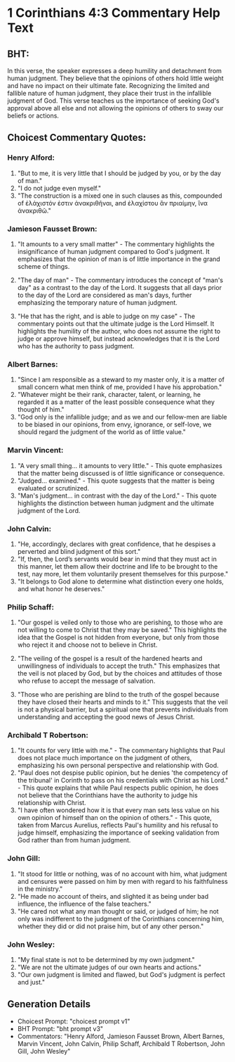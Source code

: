 # 1 Corinthians 4:3 Commentary Help Text

## BHT:
In this verse, the speaker expresses a deep humility and detachment from human judgment. They believe that the opinions of others hold little weight and have no impact on their ultimate fate. Recognizing the limited and fallible nature of human judgment, they place their trust in the infallible judgment of God. This verse teaches us the importance of seeking God's approval above all else and not allowing the opinions of others to sway our beliefs or actions.

## Choicest Commentary Quotes:
### Henry Alford:
1. "But to me, it is very little that I should be judged by you, or by the day of man."
2. "I do not judge even myself."
3. "The construction is a mixed one in such clauses as this, compounded of ἐλάχιστόν ἐστιν ἀνακριθῆναι, and ἐλαχίστου ἂν πριαίμην, ἵνα ἀνακριθῶ."

### Jamieson Fausset Brown:
1. "It amounts to a very small matter" - The commentary highlights the insignificance of human judgment compared to God's judgment. It emphasizes that the opinion of man is of little importance in the grand scheme of things.

2. "The day of man" - The commentary introduces the concept of "man's day" as a contrast to the day of the Lord. It suggests that all days prior to the day of the Lord are considered as man's days, further emphasizing the temporary nature of human judgment.

3. "He that has the right, and is able to judge on my case" - The commentary points out that the ultimate judge is the Lord Himself. It highlights the humility of the author, who does not assume the right to judge or approve himself, but instead acknowledges that it is the Lord who has the authority to pass judgment.

### Albert Barnes:
1. "Since I am responsible as a steward to my master only, it is a matter of small concern what men think of me, provided I have his approbation."
2. "Whatever might be their rank, character, talent, or learning, he regarded it as a matter of the least possible consequence what they thought of him."
3. "God only is the infallible judge; and as we and our fellow-men are liable to be biased in our opinions, from envy, ignorance, or self-love, we should regard the judgment of the world as of little value."

### Marvin Vincent:
1. "A very small thing... it amounts to very little." - This quote emphasizes that the matter being discussed is of little significance or consequence.
2. "Judged... examined." - This quote suggests that the matter is being evaluated or scrutinized.
3. "Man's judgment... in contrast with the day of the Lord." - This quote highlights the distinction between human judgment and the ultimate judgment of the Lord.

### John Calvin:
1. "He, accordingly, declares with great confidence, that he despises a perverted and blind judgment of this sort."
2. "If, then, the Lord’s servants would bear in mind that they must act in this manner, let them allow their doctrine and life to be brought to the test, nay more, let them voluntarily present themselves for this purpose."
3. "It belongs to God alone to determine what distinction every one holds, and what honor he deserves."

### Philip Schaff:
1. "Our gospel is veiled only to those who are perishing, to those who are not willing to come to Christ that they may be saved." This highlights the idea that the Gospel is not hidden from everyone, but only from those who reject it and choose not to believe in Christ.

2. "The veiling of the gospel is a result of the hardened hearts and unwillingness of individuals to accept the truth." This emphasizes that the veil is not placed by God, but by the choices and attitudes of those who refuse to accept the message of salvation.

3. "Those who are perishing are blind to the truth of the gospel because they have closed their hearts and minds to it." This suggests that the veil is not a physical barrier, but a spiritual one that prevents individuals from understanding and accepting the good news of Jesus Christ.

### Archibald T Robertson:
1. "It counts for very little with me." - The commentary highlights that Paul does not place much importance on the judgment of others, emphasizing his own personal perspective and relationship with God.
2. "Paul does not despise public opinion, but he denies 'the competency of the tribunal' in Corinth to pass on his credentials with Christ as his Lord." - This quote explains that while Paul respects public opinion, he does not believe that the Corinthians have the authority to judge his relationship with Christ.
3. "I have often wondered how it is that every man sets less value on his own opinion of himself than on the opinion of others." - This quote, taken from Marcus Aurelius, reflects Paul's humility and his refusal to judge himself, emphasizing the importance of seeking validation from God rather than from human judgment.

### John Gill:
1. "It stood for little or nothing, was of no account with him, what judgment and censures were passed on him by men with regard to his faithfulness in the ministry."
2. "He made no account of theirs, and slighted it as being under bad influence, the influence of the false teachers."
3. "He cared not what any man thought or said, or judged of him; he not only was indifferent to the judgment of the Corinthians concerning him, whether they did or did not praise him, but of any other person."

### John Wesley:
1. "My final state is not to be determined by my own judgment."
2. "We are not the ultimate judges of our own hearts and actions."
3. "Our own judgment is limited and flawed, but God's judgment is perfect and just."


## Generation Details
- Choicest Prompt: "choicest prompt v1"
- BHT Prompt: "bht prompt v3"
- Commentators: "Henry Alford, Jamieson Fausset Brown, Albert Barnes, Marvin Vincent, John Calvin, Philip Schaff, Archibald T Robertson, John Gill, John Wesley"
